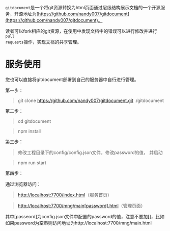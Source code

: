 <code>gitdocument</code>是一个将git资源转换为html页面通过层级结构展示文档的一个开源服务，开源地址为[https://github.com/nandy007/gitdocument](https://github.com/nandy007/gitdocument)。

读者可以fork相应的git资源，在使用中发现文档中的错误可以进行修改并进行<code>pull requests</code>操作，实现文档的共享管理。


# 服务使用


您也可以直接将gitdocument部署到自己的服务器中自行进行管理。

第一步：

> git clone https://github.com/nandy007/gitdocument.git ./gitdocument

第二步：

> cd gitdocument

> npm install

第三步：

> 修改工程目录下的config/config.json文件，修改password的值， 并启动

> npm run start

第四步：

通过浏览器访问：

> [http://localhost:7700/index.html](http://localhost:7700/index.html)（服务首页）

> [http://localhost:7700/mng/main[password].html](http://localhost:7700/mng/main.html)（管理页面）

其中[passeord]为config.json文件中配置的password的值，注意不要加[]，比如如果password为空串则访问地址为http://localhost:7700/mng/main.html



